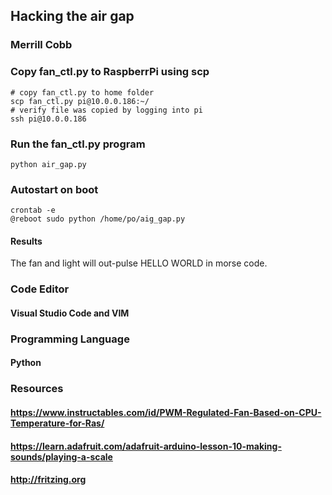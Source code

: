 ## Hacking the air gap 
### Merrill Cobb 
### Copy fan_ctl.py to RaspberrPi using scp
```console
# copy fan_ctl.py to home folder
scp fan_ctl.py pi@10.0.0.186:~/
# verify file was copied by logging into pi
ssh pi@10.0.0.186
```

### Run the fan_ctl.py program
```console
python air_gap.py
```

### Autostart on boot
```console
crontab -e
@reboot sudo python /home/po/aig_gap.py
```
 
#### Results
The fan and light will out-pulse HELLO WORLD in morse code.


### Code Editor
#### Visual Studio Code and VIM
### Programming Language
#### Python



### Resources
#### https://www.instructables.com/id/PWM-Regulated-Fan-Based-on-CPU-Temperature-for-Ras/
#### https://learn.adafruit.com/adafruit-arduino-lesson-10-making-sounds/playing-a-scale
#### http://fritzing.org
#### 
